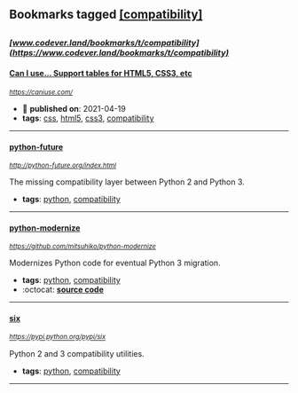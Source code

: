 ## Bookmarks tagged [[compatibility]](https://www.codever.land/search?q=[compatibility])

_<sup><sup>[www.codever.land/bookmarks/t/compatibility](https://www.codever.land/bookmarks/t/compatibility)</sup></sup>_
---
#### [Can I use... Support tables for HTML5, CSS3, etc](https://caniuse.com/)
_<sup>https://caniuse.com/</sup>_

* :calendar: **published on**: 2021-04-19
* **tags**: [css](../tagged/css.md), [html5](../tagged/html5.md), [css3](../tagged/css3.md), [compatibility](../tagged/compatibility.md)
---
#### [python-future](http://python-future.org/index.html)
_<sup>http://python-future.org/index.html</sup>_

The missing compatibility layer between Python 2 and Python 3.
* **tags**: [python](../tagged/python.md), [compatibility](../tagged/compatibility.md)
---
#### [python-modernize](https://github.com/mitsuhiko/python-modernize)
_<sup>https://github.com/mitsuhiko/python-modernize</sup>_

Modernizes Python code for eventual Python 3 migration.
* **tags**: [python](../tagged/python.md), [compatibility](../tagged/compatibility.md)
* :octocat: **[source code](https://github.com/mitsuhiko/python-modernize)**
---
#### [six](https://pypi.python.org/pypi/six)
_<sup>https://pypi.python.org/pypi/six</sup>_

Python 2 and 3 compatibility utilities.
* **tags**: [python](../tagged/python.md), [compatibility](../tagged/compatibility.md)
---
